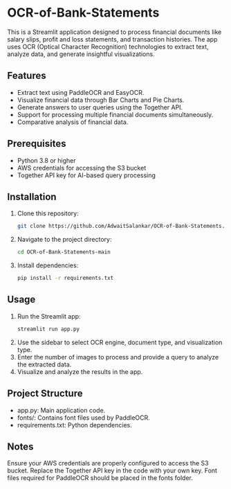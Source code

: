 # OCR-of-Bank-Statements

This is a Streamlit application designed to process financial documents like salary slips, profit and loss statements, and transaction histories. The app uses OCR (Optical Character Recognition) technologies to extract text, analyze data, and generate insightful visualizations.

## Features
- Extract text using PaddleOCR and EasyOCR.
- Visualize financial data through Bar Charts and Pie Charts.
- Generate answers to user queries using the Together API.
- Support for processing multiple financial documents simultaneously.
- Comparative analysis of financial data.

## Prerequisites
- Python 3.8 or higher
- AWS credentials for accessing the S3 bucket
- Together API key for AI-based query processing

## Installation
1. Clone this repository:
   ```bash
   git clone https://github.com/AdwaitSalankar/OCR-of-Bank-Statements.git

2. Navigate to the project directory:
   ```bash
   cd OCR-of-Bank-Statements-main

3. Install dependencies:
   ```bash
   pip install -r requirements.txt

## Usage
1. Run the Streamlit app:
   ```bash
   streamlit run app.py

2. Use the sidebar to select OCR engine, document type, and visualization type.
3. Enter the number of images to process and provide a query to analyze the extracted data.
4. Visualize and analyze the results in the app.

## Project Structure
- app.py: Main application code.
- fonts/: Contains font files used by PaddleOCR.
- requirements.txt: Python dependencies.

## Notes
Ensure your AWS credentials are properly configured to access the S3 bucket.
Replace the Together API key in the code with your own key.
Font files required for PaddleOCR should be placed in the fonts folder.
